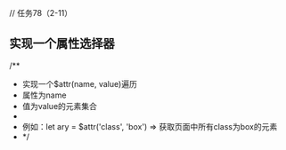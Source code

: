 // 任务78（2-11）

## 实现一个属性选择器
/**
 * 实现一个$attr(name, value)遍历
 * 属性为name
 * 值为value的元素集合
 * 
 * 例如：let ary = $attr('class', 'box') => 获取页面中所有class为box的元素
 * */

